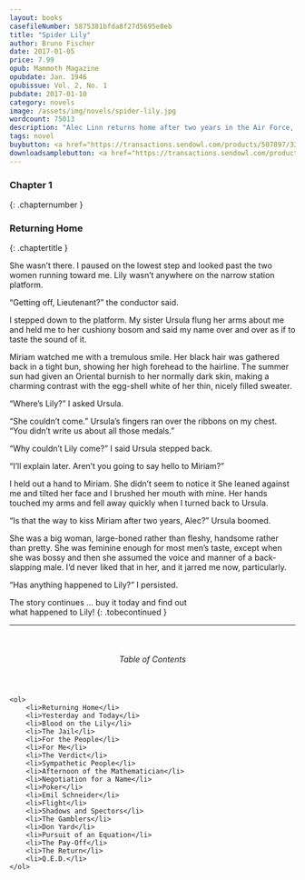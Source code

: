 ```yaml
---
layout: books
casefileNumber: 5875381bfda8f27d5695e8eb
title: "Spider Lily"
author: Bruno Fischer
date: 2017-01-05
price: 7.99
opub: Mammoth Magazine
opubdate: Jan. 1946
opubissue: Vol. 2, No. 1
pubdate: 2017-01-10
category: novels
image: /assets/img/novels/spider-lily.jpg
wordcount: 75013
description: "Alec Linn returns home after two years in the Air Force, fighting the Japs in India to find his wife, Lily, not waiting for him at the train station and his family unwilling to tell him where she is. Then Lily turns up dead and Alec is accused of her murder."
tags: novel
buybutton: <a href="https://transactions.sendowl.com/products/507897/3321B926/add_to_cart" rel="nofollow" class="add-to-cart">Add to Cart</a><script type="text/javascript" src="https://transactions.sendowl.com/assets/sendowl.js" ></script>
downloadsamplebutton: <a href="https://transactions.sendowl.com/products/507933/C766E81E/add_to_cart" rel="nofollow" class="add-to-cart">Get Sample</a><script type="text/javascript" src="https://transactions.sendowl.com/assets/sendowl.js" ></script>
---
```


### Chapter 1
{: .chapternumber }

### Returning Home
{: .chaptertitle }

She wasn’t there. I paused on the lowest step and looked past the two women running toward me. Lily wasn’t anywhere on the narrow station platform.

“Getting off, Lieutenant?” the conductor said.

I stepped down to the platform. My sister Ursula flung her arms about me and held me to her cushiony bosom and said my name over and over as if to taste the sound of it.

Miriam watched me with a tremulous smile. Her black hair was gathered back in a tight bun, showing her high forehead to the hairline. The summer sun had given an Oriental burnish to her normally dark skin, making a charming contrast with the egg-shell white of her thin, nicely filled sweater.

“Where’s Lily?” I asked Ursula.

“She couldn’t come.” Ursula’s fingers ran over the ribbons on my chest. “You didn’t write us about all those medals.”

“Why couldn’t Lily come?” I said Ursula stepped back.

“I’ll explain later. Aren’t you going to say hello to Miriam?”

I held out a hand to Miriam. She didn’t seem to notice it She leaned against me and tilted her face and I brushed her mouth with mine. Her hands touched my arms and fell away quickly when I turned back to Ursula.

“Is that the way to kiss Miriam after two years, Alec?” Ursula boomed.

She was a big woman, large-boned rather than fleshy, handsome rather than pretty. She was feminine enough for most men’s taste, except when she was bossy and then she assumed the voice and manner of a back-slapping male. I’d never liked that in her, and it jarred me now, particularly.

“Has anything happened to Lily?” I persisted.

The story continues &hellip; buy it today and find out<br>what happened to Lily!
{: .tobecontinued }

<hr>
<br>

<div class="toc">
	<header>
		<h6>Table of Contents</h6>
	</header>

	<ol>
		<li>Returning Home</li>
		<li>Yesterday and Today</li>
		<li>Blood on the Lily</li>
		<li>The Jail</li>
		<li>For the People</li>
		<li>For Me</li>
		<li>The Verdict</li>
		<li>Sympathetic People</li>
		<li>Afternoon of the Mathematician</li>
		<li>Negotiation for a Name</li>
		<li>Poker</li>
		<li>Emil Schneider</li>
		<li>Flight</li>
		<li>Shadows and Spectors</li>
		<li>The Gamblers</li>
		<li>Don Yard</li>
		<li>Pursuit of an Equation</li>
		<li>The Pay-Off</li>
		<li>The Return</li>
		<li>Q.E.D.</li>
	</ol>

</div>